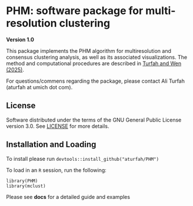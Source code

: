 # PHM: software package for multi-resolution clustering

**Version 1.0**

This package implements the PHM algorithm for multiresolution and consensus clustering analysis, as well as its associated visualizations. 
The method and computational procedures are described in [Turfah and Wen (2025)](#).

For questions/commens regarding the package, please contact Ali Turfah (aturfah at umich dot com).

## License

Software distributed under the terms of the GNU General Public License version 3.0. See [LICENSE](LICENSE) for more details.

## Installation and Loading

To install please run `devtools::install_github("aturfah/PHM")`

To load in an `R` session, run the following:
```
library(PHM)
library(mclust)
```

Please see **docs** for a detailed guide and examples
